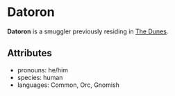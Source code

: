 # Datoron

**Datoron** is a smuggler previously residing in [The Dunes](../../cape-bec/the-dunes).

## Attributes

- pronouns: he/him
- species: human
- languages: Common, Orc, Gnomish
